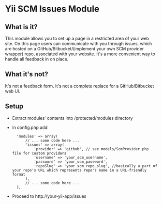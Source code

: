 Yii SCM Issues Module
===========================

What is it?
-----------

This module allows you to set up a page in a restricted area of your web site.
On this page users can communicate with you through issues, which are hosted on a GitHub/Bitbucket/(implement your own SCM provider wrapper) repo, associated with your website.
It's a more convenient way to handle all feedback in on place.

What it's not?
--------------

It's not a feedback form.
It's not a complete replace for a GitHub/Bitbucket web UI.

Setup
-----

* Extract modules' contents into /protected/modules directory
* In config.php add

        'modules' => array(
            // ... some code here ...
            'issues' => array(
                'provider' => 'github', // see models/ScmProvider.php file for custom providers
                'username' => 'your_scm_username',
                'password' => 'your_scm_password',
                'repoSlug' => 'your_scm_repo_slug', //basically a part of your repo's URL which represents repo's name in a URL-friendly format
            ),
            // ... some code here ...
        ),

* Proceed to http://your-yii-app/issues